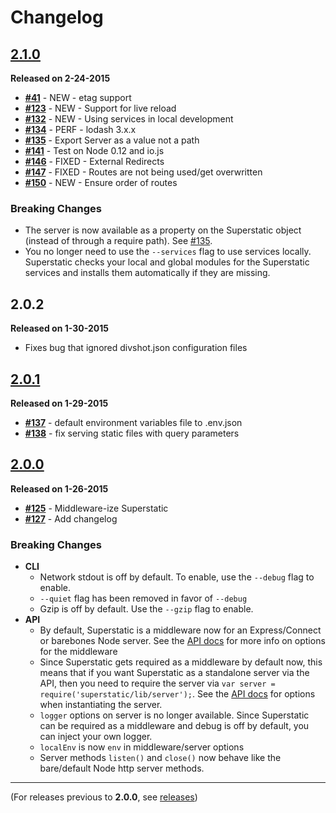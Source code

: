 # Changelog

## [2.1.0](https://github.com/divshot/superstatic/issues?q=is%3Aissue+milestone%3A2.1+is%3Aclosed)

**Released on 2-24-2015**

* **[#41](https://github.com/divshot/superstatic/issues/41)** - NEW - etag support
* **[#123](https://github.com/divshot/superstatic/issues/123)** - NEW - Support for live reload
* **[#132](https://github.com/divshot/superstatic/issues/132)** - NEW - Using services in local development
* **[#134](https://github.com/divshot/superstatic/issues/134)** - PERF - lodash 3.x.x
* **[#135](https://github.com/divshot/superstatic/issues/135)** - Export Server as a value not a path
* **[#141](https://github.com/divshot/superstatic/issues/141)** - Test on Node 0.12 and io.js
* **[#146](https://github.com/divshot/superstatic/issues/146)** - FIXED - External Redirects
* **[#147](https://github.com/divshot/superstatic/issues/147)** - FIXED - Routes are not being used/get overwritten
* **[#150](https://github.com/divshot/superstatic/issues/150)** - NEW - Ensure order of routes

### Breaking Changes

* The server is now available as a property on the Superstatic object (instead of through a require path). See [#135](https://github.com/divshot/superstatic/issues/135).
* You no longer need to use the `--services` flag to use services locally. Superstatic checks your local and global modules for the Superstatic services and installs them automatically if they are missing.

## 2.0.2

**Released on 1-30-2015**

* Fixes bug that ignored divshot.json configuration files

## [2.0.1](https://github.com/divshot/superstatic/issues?q=is%3Aissue+milestone%3A2.0.1+is%3Aclosed)

**Released on 1-29-2015**

* **[#137](https://github.com/divshot/superstatic/issues/137)** - default environment variables file to .env.json
* **[#138](https://github.com/divshot/superstatic/issues/138)** - fix serving static files with query parameters

## [2.0.0](https://github.com/divshot/superstatic/issues?q=is%3Aopen+is%3Aissue+milestone%3A2.0)

**Released on 1-26-2015**

* **[#125](https://github.com/divshot/superstatic/issues/127)** - Middleware-ize Superstatic
* **[#127](https://github.com/divshot/superstatic/issues/125)** - Add changelog

### Breaking Changes

* **CLI**
  * Network stdout is off by default. To enable, use the `--debug` flag to enable.
  * `--quiet` flag has been removed in favor of `--debug`
  * Gzip is off by default. Use the `--gzip` flag to enable.
* **API**
  * By default, Superstatic is a middleware now for an Express/Connect or barebones Node server. See the [API docs]() for more info on options for the middleware
  * Since Superstatic gets required as a middleware by default now, this means that if you want Superstatic as a standalone server via the API, then you need to require the server via `var server = require('superstatic/lib/server');`. See the [API docs]() for options when instantiating the server.
  * `logger` options on server is no longer available. Since Superstatic can be required as a middleware and debug is off by default, you can inject your own logger.
  * `localEnv` is now `env` in middleware/server options
  * Server methods `listen()` and `close()` now behave like the bare/default Node http server methods.


* * *

(For releases previous to **2.0.0**, see [releases](https://github.com/divshot/superstatic/releases))

